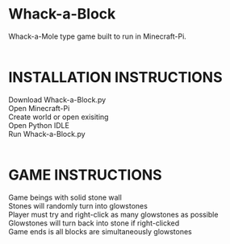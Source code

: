 # Whack-a-Block <br />
Whack-a-Mole type game built to run in Minecraft-Pi. <br />
<br />
# INSTALLATION INSTRUCTIONS <br />
Download Whack-a-Block.py <br />
Open Minecraft-Pi <br />
Create world or open exisiting <br />
Open Python IDLE <br />
Run Whack-a-Block.py <br />
<br />
# GAME INSTRUCTIONS <br />
Game beings with solid stone wall <br />
Stones will randomly turn into glowstones <br />
Player must try and right-click as many glowstones as possible <br />
Glowstones will turn back into stone if right-clicked <br />
Game ends is all blocks are simultaneously glowstones 
